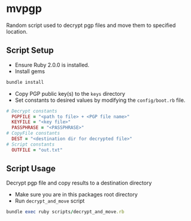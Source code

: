 mvpgp
=====

Random script used to decrypt pgp files and move them to specified location. 

Script Setup
---------------

* Ensure Ruby 2.0.0 is installed. 
* Install gems

```ruby
bundle install
```

* Copy PGP public key(s) to the `keys` directory
* Set constants to desired values by modifying the `config/boot.rb` file.

```ruby
# Decrypt constants
  PGPFILE = "<path to file> + <PGP file name>"
  KEYFILE = "<key file>"
  PASSPHRASE = "<PASSPHRASE>"
# CopyFile constants
  DEST = "<destination dir for decrypted file>"
# Script constants
  OUTFILE = "out.txt"
```

Script Usage
---------------

Decrypt pgp file and copy results to a destination directory
* Make sure you are in this packages root directory
* Run `decrypt_and_move` script

```ruby
bundle exec ruby scripts/decrypt_and_move.rb
```
